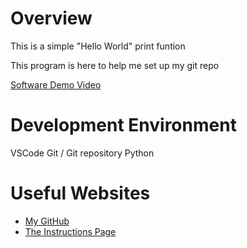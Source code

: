 # Overview

This is a simple "Hello World" print funtion

This program is here to help me set up my git repo

[Software Demo Video](https://youtu.be/l2kDH5ghwHo)

# Development Environment

VSCode 
Git / Git repository
Python

# Useful Websites

* [My GitHub](https://github.com/iCarrin)
* [The Instructions Page](https://byui-cse.github.io/cse310-course/lesson01/01-prove_campus.html)